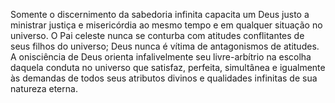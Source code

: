 ﻿Somente o discernimento da sabedoria infinita capacita um Deus justo a ministrar justiça e misericórdia ao mesmo tempo e em qualquer situação no universo. O Pai celeste nunca se conturba com atitudes conflitantes de seus filhos do universo; Deus nunca é vítima de antagonismos de atitudes. A onisciência de Deus orienta infalivelmente seu livre-arbítrio na escolha daquela conduta no universo que satisfaz, perfeita, simultânea e igualmente às demandas de todos seus atributos divinos e qualidades infinitas de sua natureza eterna.